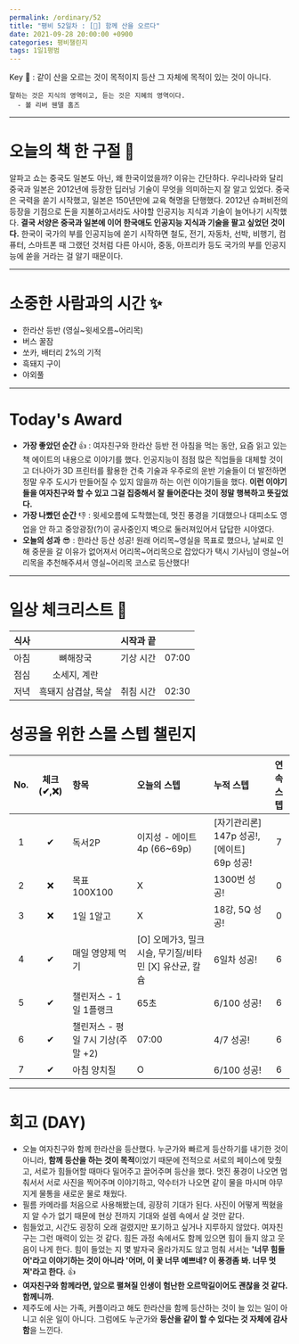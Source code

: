 ```yaml
---
permalink: /ordinary/52
title: "평비 52일차 : [🧳] 함께 산을 오르다"
date: 2021-09-28 20:00:00 +0900
categories: 평비챌린지
tags: 1일1평범
---  
```

Key 🔑 : 같이 산을 오르는 것이 목적이지 등산 그 자체에 목적이 있는 것이 아니다.  
```
말하는 것은 지식의 영역이고, 듣는 것은 지혜의 영역이다.
  - 볼 리버 웬델 홈즈
```

---
# 오늘의 책 한 구절 📕
알파고 쇼는 중국도 일본도 아닌, 왜 한국이었을까? 이유는 간단하다. 우리나라와 달리 중국과 일본은 2012년에 등장한 딥러닝 기술이 무엇을 의미하는지 잘 알고 있었다. 중국은 국력을 쏟기 시작했고, 일본은 150년만에 교육 혁명을 단행했다. 2012년 슈퍼비전의 등장을 기점으로 돈을 지불하고서라도 사야할 인공지능 지식과 기술이 늘어나기 시작했다. **결국 서양은 중국과 일본에 이어 한국애도 인공지능 지식과 기술을 팔고 싶었던 것이다.** 한국이 국가의 부를 인공지능에 쏟기 시작하면 철도, 전기, 자동차, 선박, 비행기, 컴퓨터, 스마트폰 때 그랬던 것처럼 다른 아시아, 중동, 아프리카 등도 국가의 부를 인공지능에 쏟을 거라는 걸 알기 때문이다.

---
# 소중한 사람과의 시간 ✨
- 한라산 등반 (영실~윗세오름~어리목)  
- 버스 꿀잠  
- 쏘카, 배터리 2%의 기적  
- 흑돼지 구이  
- 야외풀  

---
# Today's Award
- **가장 좋았던 순간** 👍 : 여자친구와 한라산 등반 전 아침을 먹는 동안, 요즘 읽고 있는 책 에이트의 내용으로 이야기를 했다. 인공지능이 점점 많은 직업들을 대체할 것이고 더나아가 3D 프린터를 활용한 건축 기술과 우주로의 운반 기술들이 더 발전하면 정말 우주 도시가 만들어질 수 있지 않을까 하는 이런 이야기들을 했다. **이런 이야기들을 여자친구와 할 수 있고 그걸 집중해서 잘 들어준다는 것이 정말 행복하고 뜻깊었다.**  
- **가장 나빴던 순간** 👎 : 윗세오름에 도착했는데, 멋진 풍경을 기대했으나 대피소도 영업을 안 하고 중앙광장(?)이 공사중인지 벽으로 둘러져있어서 답답한 시야였다.
- **오늘의 성과** 😎 : 한라산 등산 성공! 원래 어리목~영실을 목표로 했으나, 날씨로 인해 중문을 갈 이유가 없어져서 어리목~어리목으로 잡았다가 택시 기사님이 영실~어리목을 추천해주셔서 영실~어리목 코스로 등산했다! 

---
# 일상 체크리스트 📃

| 식사 |  | 시작과 끝 |  |
|:----:|:----:|:----:|:----:|
| 아침 | 뼈해장국 | 기상 시간 | 07:00 |
| 점심 | 소세지, 계란 |  |  |
| 저녁 | 흑돼지 삼겹살, 목살 | 취침 시간 | 02:30 |

# 성공을 위한 스몰 스텝 챌린지

| No. | 체크(✔,❌) | 항목 | 오늘의 스텝 | 누적 스텝 | 연속 스텝 |
|:----:|:----:|:----|:----|:----|:----:|
| 1 | ✔ | 독서2P | 이지성 - 에이트 4p (66~69p) | [자기관리론] 147p 성공!, [에이트] 69p 성공! | 7 |
| 2 | ❌ | 목표 100X100 | X | 1300번 성공! | 0 |
| 3 | ❌ | 1일 1알고 | X | 18강, 5Q 성공! | 0 |
| 4 | ✔ | 매일 영양제 먹기 | [O] 오메가3, 밀크시슬, 무기질/비타민 [X] 유산균, 칼슘 | 6일차 성공! | 6 |
| 5 | ✔ | 챌린저스 - 1일 1플랭크 | 65초 | 6/100 성공! | 6 |
| 6 | ✔ | 챌린저스 - 평일 7시 기상(주말 +2) | 07:00 | 4/7 성공! | 6 |
| 7 | ✔ | 아침 양치질 | O | 6/100 성공! | 6 |

---
# 회고 (DAY)
- 오늘 여자친구와 함께 한라산을 등산했다. 누군가와 빠르게 등산하기를 내기한 것이 아니라, **함께 등산을 하는 것이 목적**이었기 때문에 전적으로 서로의 페이스에 맞췄고, 서로가 힘들어할 때마다 밀어주고 끌어주며 등산을 했다. 멋진 풍경이 나오면 멈춰서서 서로 사진을 찍어주며 이야기하고, 약수터가 나오면 같이 물을 마시며 야무지게 물통을 새로운 물로 채웠다.  
- 필름 카메라를 처음으로 사용해봤는데, 굉장히 기대가 된다. 사진이 어떻게 찍혔을 지 알 수가 없기 때문에 현상 전까지 기대와 설렘 속에서 살 것만 같다.
- 힘들었고, 시간도 굉장히 오래 걸렸지만 포기하고 싶거나 지루하지 않았다. 여자친구는 그런 매력이 있는 것 같다. 힘든 과정 속에서도 함께 있으면 힘이 들지 않고 웃음이 나게 한다. 힘이 들었는 지 몇 발자국 올라가지도 않고 멈춰 서서는 **'너무 힘들어'라고 이야기하는 것이 아니라 '어머, 이 꽃 너무 예쁘네? 이 풍경좀 봐. 너무 멋져'라고 한다.** 👍  
- **여자친구와 함께라면, 앞으로 펼쳐질 인생이 험난한 오르막길이어도 괜찮을 것 같다. 함께니까.**
- 제주도에 사는 가족, 커플이라고 해도 한라산을 함께 등산하는 것이 늘 있는 일이 아니고 쉬운 일이 아니다. 그럼에도 누군가와 **등산을 같이 할 수 있다는 것 자체에 감사함**을 느낀다.  